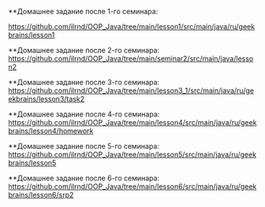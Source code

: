 **Домашнее задание после 1-го семинара:

https://github.com/ilrnd/OOP_Java/tree/main/lesson1/src/main/java/ru/geekbrains/lesson1

**Домашнее задание после 2-го семинара:
https://github.com/ilrnd/OOP_Java/tree/main/seminar2/src/main/java/lesson2

**Домашнее задание после 3-го семинара:
https://github.com/ilrnd/OOP_Java/tree/main/lesson3_1/src/main/java/ru/geekbrains/lesson3/task2

**Домашнее задание после 4-го семинара:
https://github.com/ilrnd/OOP_Java/tree/main/lesson4/src/main/java/ru/geekbrains/lesson4/homework

**Домашнее задание после 5-го семинара:
https://github.com/ilrnd/OOP_Java/tree/main/lesson5/src/main/java/ru/geekbrains/lesson5

**Домашнее задание после 6-го семинара:
https://github.com/ilrnd/OOP_Java/tree/main/lesson6/src/main/java/ru/geekbrains/lesson6/srp2